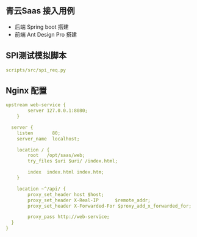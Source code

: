 ## 青云Saas 接入用例
- 后端 Spring boot 搭建
- 前端 Ant Design Pro 搭建


## SPI测试模拟脚本
```yaml
scripts/src/spi_req.py
```


## Nginx 配置
```yaml
upstream web-service {
        server 127.0.0.1:8080;
    }

  server {
    listen       80;
    server_name  localhost;

    location / {
        root   /opt/saas/web;
        try_files $uri $uri/ /index.html;

        index  index.html index.htm;
    }

    location ~^/api/ {
        proxy_set_header host $host;
        proxy_set_header X-Real-IP      $remote_addr;
        proxy_set_header X-Forwarded-For $proxy_add_x_forwarded_for;

        proxy_pass http://web-service;
  }
}
```